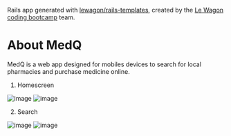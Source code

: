 Rails app generated with [lewagon/rails-templates](https://github.com/lewagon/rails-templates), created by the [Le Wagon coding bootcamp](https://www.lewagon.com) team.

# About MedQ

MedQ is a web app designed for mobiles devices to search for local pharmacies and purchase medicine online.

1. Homescreen


![image](https://user-images.githubusercontent.com/87809334/217652273-bb4952a7-c74f-4c77-b31c-d9fde36890c9.png)
![image](https://user-images.githubusercontent.com/87809334/217654072-f74e8ab7-c426-4d5f-8ccb-19f5708682e1.png)

2. Search


![image](https://user-images.githubusercontent.com/87809334/217656394-edaa9800-59a8-4c39-8672-8a5a1ede0713.png)
![image](https://user-images.githubusercontent.com/87809334/217656533-1f93a409-e949-4b8e-90f3-1375c40e1642.png)


